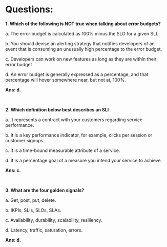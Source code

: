 # Questions:

**1. Which of the following is NOT true when talking about error budgets?**

a. The error budget is calculated as 100% minus the SLO for a given SLI.

b. You should devise an alerting strategy that notifies developers of an event that is consuming an unusually high percentage to the error budget.

c. Developers can work on new features as long as they are within their error budget

d. An error budget is generally expressed as a percentage, and that percentage will hover somewhere near, but not at, 100%.

**Ans: d.**

<br/>

**2. Which definition below best describes an SLI**

a. It represents a contract with your customers regarding service performance.

b. It is a key performance indicator, for example, clicks per session or customer signups.

c. It is a time-bound measurable attribute of a service.

d. It is a percentage goal of a measure you intend your service to achieve.

**Ans: c.**

<br/>

**3. What are the four golden signals?**

a. Get, post, put, delete.

b. IKPIs, SLIs, SLOs, SLAs.

c. Availability, durability, scalability, resiliency.

d. Latency, traffic, saturation, errors.

**Ans: d.**

<br/>
